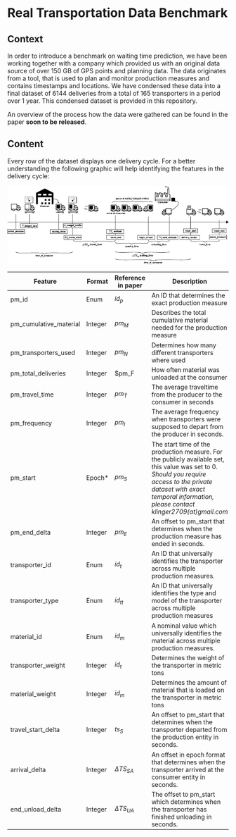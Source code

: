 # Real Transportation Data Benchmark

## Context

In order to introduce a benchmark on waiting time prediction, we have been working together with a company which provided us with an original data source of over 150 GB of GPS points and planning data. 
The data originates from a tool, that is used to plan and monitor production measures and contains timestamps and locations. We have condensed these data into a final dataset of 6144 deliveries from a total of 165 transporters in a period over 1 year. This condensed dataset is provided in this repository.

An overview of the process how the data were gathered can be found in the paper **soon to be released**.


## Content

Every row of the dataset displays one delivery cycle. For a better understanding the following graphic will help identifying the features in the delivery cycle:

![One Delivery cycle: Loading and unloading process of one transporter](./images/realistic_data_timestamps.png)


| Feature                | Format  | Reference in paper | Description                                                                                                                                                                                                                    |
| ---------------------- | ------- | ------------------ | ------------------------------------------------------------------------------------------------------------------------------------------------------------------------------------------------------------------------------ |
| pm_id                  | Enum    | $id_p$             | An ID that determines the exact production measure                                                                                                                                                                             |
| pm_cumulative_material | Integer | $pm_M$             | Describes the total cumulative material needed for the production measure                                                                                                                                                      |
| pm_transporters_used   | Integer | $pm_N$             | Determines how many different transporters where used                                                                                                                                                                          |
| pm_total_deliveries    | Integer | $pm_F              | How often material was unloaded at the consumer                                                                                                                                                                                |
| pm_travel_time         | Integer | $pm_{\bar{T}}$     | The average traveltime from the producer to the consumer in seconds                                                                                                                                                            |
| pm_frequency           | Integer | $pm_I$             | The average frequency when transporters were supposed to depart from the producer in seconds.                                                                                                                                  |
| pm_start               | Epoch*  | $pm_S$             | The start time of the production measure. For the publicly available set, this value was set to 0. *Should you require access to the private dataset with exact temporal information, please contact klinger2709(at)gmail.com* |
| pm_end_delta           | Integer | $pm_E$             | An offset to pm_start that determines when the production measure has ended in seconds.                                                                                                                                        |
| transporter_id         | Enum    | $id_t$             | An ID that universally identifies the transporter across multiple production measures.                                                                                                                                         |
| transporter_type       | Enum    | $id_{tt}$            | An ID that universally identifies the type and model of the transporter across multiple production measures                                                                                                                    |
| material_id            | Enum    | $id_m$             | A nominal value which universally identifies the material across multiple production measures.                                                                                                                                 |
| transporter_weight     | Integer | $id_t$             | Determines the weight of the transporter in metric tons                                                                                                                                                                        |
| material_weight        | Integer | $id_m$             | Determines the amount of material that is loaded on the transporter in metric tons                                                                                                                                             |
| travel_start_delta     | Integer | $ts_S$             | An offset to pm_start that determines when the transporter departed from the production entity in seconds.                                                                                                                     |
| arrival_delta          | Integer | $\Delta{}TS_{SA}$  | An offset in epoch format that determines when the transporter arrived at the consumer entity in seconds.                                                                                                                      |
| end_unload_delta       | Integer | $\Delta{}TS_{UA}$  | The offset to pm_start which determines when the transporter has finished unloading in seconds.                                                                                                                                |